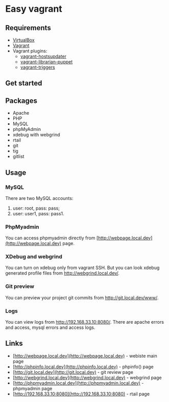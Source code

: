 # Easy vagrant

## Requirements

- [VirtualBox](https://www.virtualbox.org/)
- [Vagrant](https://www.vagrantup.com/downloads.html)
- Vagrant plugins:
  - [vagrant-hostsupdater](https://github.com/cogitatio/vagrant-hostsupdater€)
  - [vagrant-librarian-puppet](https://github.com/mhahn/vagrant-librarian-puppet)
  - [vagrant-triggers](https://github.com/emyl/vagrant-triggers)

## Get started

## Packages

- Apache
- PHP
- MySQL
- phpMyAdmin
- xdebug with webgrind
- rtail
- git
- tig
- gitlist

## Usage

### MySQL

There are two MySQL accounts:
1. user: root, pass: pass;
2. user: user1, pass: pass1.

### PhpMyadmin

You can access phpmyadmin directly from [http://webpage.local.dev](http://webpage.local.dev) page.

### XDebug and webgrind

You can turn on xdebug only from vagrant SSH. But you can look xdebug generated profile files from http://webgrind.local.dev/.

### Git preview

You can preview your project git commits from http://git.local.dev/www/.

### Logs

You can view logs from http://192.168.33.10:8080/. There are apache errors and access, mysql errors and access logs. 

## Links

- [http://webpage.local.dev](http://webpage.local.dev) - webiste main page
- [http://phpinfo.local.dev](http://phpinfo.local.dev) - phpinfo() page
- [http://git.local.dev](http://git.local.dev) - git review page
- [http://webgrind.local.dev](http://webgrind.local.dev) - webgrind page
- [http://phpmyadmin.local.dev](http://phpmyadmin.local.dev) - phpmyadmin page
- [http://192.168.33.10:8080](http://192.168.33.10:8080) - rtail page
